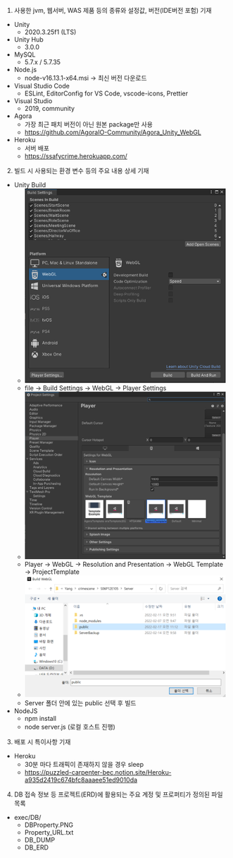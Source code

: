 1) 사용한 jvm, 웹서버, WAS 제품 등의 종류와 설정값, 버전(IDE버전 포험) 기재
  - Unity
    - 2020.3.25f1 (LTS)
  - Unity Hub
    - 3.0.0
  - MySQL
    - 5.7.x / 5.7.35
  - Node.js
    - node-v16.13.1-x64.msi -> 최신 버전 다운로드
  - Visual Studio Code
    - ESLint, EditorConfig for VS Code, vscode-icons, Prettier
  - Visual Studio
    - 2019, community
  - Agora
    - 가장 최근 패치 버전이 아닌 원본 package만 사용
    - https://github.com/AgoraIO-Community/Agora_Unity_WebGL
  - Heroku
    - 서버 배포
    - https://ssafycrime.herokuapp.com/

2) 빌드 시 사용되는 환경 변수 등의 주요 내용 상세 기재
  - Unity Build
    - <img src="img/UnityBuild_1.PNG">
    - file -> Build Settings -> WebGL -> Player Settings
    - <img src="img/UnityBuild_2.PNG">
    - Player -> WebGL -> Resolution and Presentation -> WebGL Template -> ProjectTemplate
    - <img src="img/UnityBuild_3.PNG">
    - Server 폴더 안에 있는 public 선택 후 빌드
  - NodeJS
    - npm install
    - node server.js (로컬 호스트 진행)

3) 배포 시 특이사항 기재
  - Heroku
    - 30분 마다 트래픽이 존재하지 않을 경우 sleep
    - https://puzzled-carpenter-bec.notion.site/Heroku-a935d2419c674bfc8aaaee51ed9010da

4) DB 접속 정보 등 프로젝트(ERD)에 활용되는 주요 계정 및 프로퍼티가 정의된 파일 목록
  - exec/DB/
    - DBProperty.PNG
    - Property_URL.txt
    - DB_DUMP
    - DB_ERD

